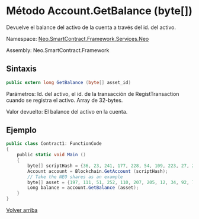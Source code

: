 # Método Account.GetBalance (byte[])

Devuelve el balance del activo de la cuenta a través del id. del activo.

Namespace: [Neo.SmartContract.Framework.Services.Neo](../../neo.md)

Assembly: Neo.SmartContract.Framework

## Sintaxis

```c#
public extern long GetBalance (byte[] asset_id)
```

Parámetros: Id. del activo, el id. de la transacción de RegistTransaction cuando se registra el activo. Array de 32-bytes.

Valor devuelto: El balance del activo en la cuenta. 

## Ejemplo

```c#
public class Contract1: FunctionCode
{
    public static void Main ()
    {
        byte[] scriptHash = {36, 23, 241, 177, 228, 54, 109, 223, 27, 237, 139, 54, 207, 38, 132, 101, 172, 3, 10, 73};
        Account account = Blockchain.GetAccount (scriptHash);
        // Take the NEO shares as an example
        byte[] asset = {197, 111, 51, 252, 110, 207, 205, 12, 34, 92, 74, 179, 86, 254, 229, 147, 144, 175, 133, 96, 190, 147, 15, 174, 190, 116, 166, 218, 255, 124, 155};
        Long balance = account.GetBalance (asset);
    }
}
```



[Volver arriba](../Account.md)
